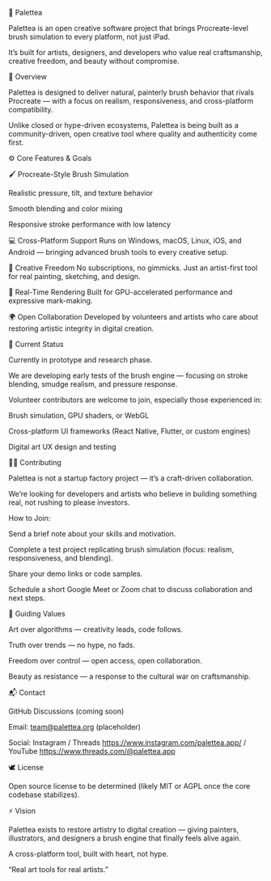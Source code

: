 🎨 Palettea

Palettea is an open creative software project that brings Procreate-level brush simulation to every platform, not just iPad.

It’s built for artists, designers, and developers who value real craftsmanship, creative freedom, and beauty without compromise.

🌿 Overview

Palettea is designed to deliver natural, painterly brush behavior that rivals Procreate — with a focus on realism, responsiveness, and cross-platform compatibility.

Unlike closed or hype-driven ecosystems, Palettea is being built as a community-driven, open creative tool where quality and authenticity come first.

⚙️ Core Features & Goals

🖌 Procreate-Style Brush Simulation

Realistic pressure, tilt, and texture behavior

Smooth blending and color mixing

Responsive stroke performance with low latency

💻 Cross-Platform Support
Runs on Windows, macOS, Linux, iOS, and Android — bringing advanced brush tools to every creative setup.

🎨 Creative Freedom
No subscriptions, no gimmicks. Just an artist-first tool for real painting, sketching, and design.

🧠 Real-Time Rendering
Built for GPU-accelerated performance and expressive mark-making.

🌍 Open Collaboration
Developed by volunteers and artists who care about restoring artistic integrity in digital creation.

🧩 Current Status

Currently in prototype and research phase.

We are developing early tests of the brush engine — focusing on stroke blending, smudge realism, and pressure response.

Volunteer contributors are welcome to join, especially those experienced in:

Brush simulation, GPU shaders, or WebGL

Cross-platform UI frameworks (React Native, Flutter, or custom engines)

Digital art UX design and testing

👩‍💻 Contributing

Palettea is not a startup factory project — it’s a craft-driven collaboration.

We’re looking for developers and artists who believe in building something real, not rushing to please investors.

How to Join:

Send a brief note about your skills and motivation.

Complete a test project replicating brush simulation (focus: realism, responsiveness, and blending).

Share your demo links or code samples.

Schedule a short Google Meet or Zoom chat to discuss collaboration and next steps.

📜 Guiding Values

Art over algorithms — creativity leads, code follows.

Truth over trends — no hype, no fads.

Freedom over control — open access, open collaboration.

Beauty as resistance — a response to the cultural war on craftsmanship.

📬 Contact

GitHub Discussions (coming soon)

Email: team@palettea.org (placeholder)

Social: Instagram
 / Threads https://www.instagram.com/palettea.app/
 / YouTube https://www.threads.com/@palettea.app

🕊 License

Open source license to be determined (likely MIT or AGPL once the core codebase stabilizes).

⚡ Vision

Palettea exists to restore artistry to digital creation — giving painters, illustrators, and designers a brush engine that finally feels alive again.

A cross-platform tool, built with heart, not hype.

“Real art tools for real artists.”